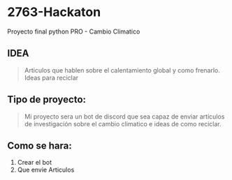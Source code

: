 # 2763-Hackaton
Proyecto final python PRO - Cambio Climatico

## IDEA
> Articulos que hablen sobre el calentamiento global y como frenarlo.
> Ideas para reciclar

## Tipo de proyecto:
> Mi proyecto sera un bot de discord que sea capaz de enviar articulos de investigación sobre el cambio climatico e ideas de como reciclar.

## Como se hara:
1. Crear el bot
2. Que envie Articulos
